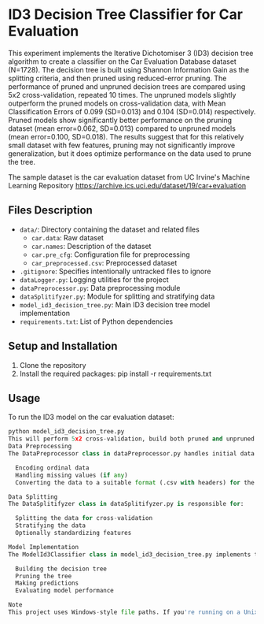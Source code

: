 # ID3 Decision Tree Classifier for Car Evaluation

This experiment implements the Iterative Dichotomiser 3 (ID3) decision tree algorithm to create a classifier on the Car Evaluation Database dataset (N=1728). The decision tree is built using Shannon Information Gain as the splitting criteria, and then pruned using reduced-error pruning. The performance of pruned and unpruned decision trees are compared using 5x2 cross-validation, repeated 10 times. The unpruned models slightly outperform the pruned models on cross-validation data, with Mean Classification Errors of 0.099 (SD=0.013) and 0.104 (SD=0.014) respectively. Pruned models show significantly better performance on the pruning dataset (mean error=0.062, SD=0.013) compared to unpruned models (mean error=0.100, SD=0.018). The results suggest that for this relatively small dataset with few features, pruning may not significantly improve generalization, but it does optimize performance on the data used to prune the tree.

The sample dataset is the car evaluation dataset from UC Irvine's Machine Learning Repository
https://archive.ics.uci.edu/dataset/19/car+evaluation

## Files Description

- `data/`: Directory containing the dataset and related files
  - `car.data`: Raw dataset
  - `car.names`: Description of the dataset
  - `car.pre_cfg`: Configuration file for preprocessing
  - `car_preprocessed.csv`: Preprocessed dataset
- `.gitignore`: Specifies intentionally untracked files to ignore
- `dataLogger.py`: Logging utilities for the project
- `dataPreprocessor.py`: Data preprocessing module
- `dataSplitifyzer.py`: Module for splitting and stratifying data
- `model_id3_decision_tree.py`: Main ID3 decision tree model implementation
- `requirements.txt`: List of Python dependencies

## Setup and Installation

1. Clone the repository
2. Install the required packages:
pip install -r requirements.txt

## Usage

To run the ID3 model on the car evaluation dataset:

```python
python model_id3_decision_tree.py
This will perform 5x2 cross-validation, build both pruned and unpruned decision trees, and output the results.
Data Preprocessing
The DataPreprocessor class in dataPreprocessor.py handles initial data preprocessing, including:

  Encoding ordinal data
  Handling missing values (if any)
  Converting the data to a suitable format (.csv with headers) for the model

Data Splitting
The DataSplitifyzer class in dataSplitifyzer.py is responsible for:

  Splitting the data for cross-validation
  Stratifying the data
  Optionally standardizing features

Model Implementation
The ModelId3Classifier class in model_id3_decision_tree.py implements the ID3 algorithm, including:

  Building the decision tree
  Pruning the tree
  Making predictions
  Evaluating model performance

Note
This project uses Windows-style file paths. If you're running on a Unix-based system, you may need to modify the file paths in the Python scripts.

